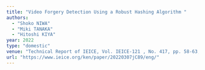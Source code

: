```yaml
---
title: "Video Forgery Detection Using a Robust Hashing Algorithm "
authors:
  - "Shoko NIWA"
  - "Miki TANAKA"
  - "Hitoshi KIYA"
year: 2022
type: "domestic"
venue: "Technical Report of IEICE, Vol. IEICE-121 , No. 417, pp. 58-63, 長崎大学 文教スカイホール, 2022-03-07."
url: "https://www.ieice.org/ken/paper/20220307jC89/eng/"
---
```

